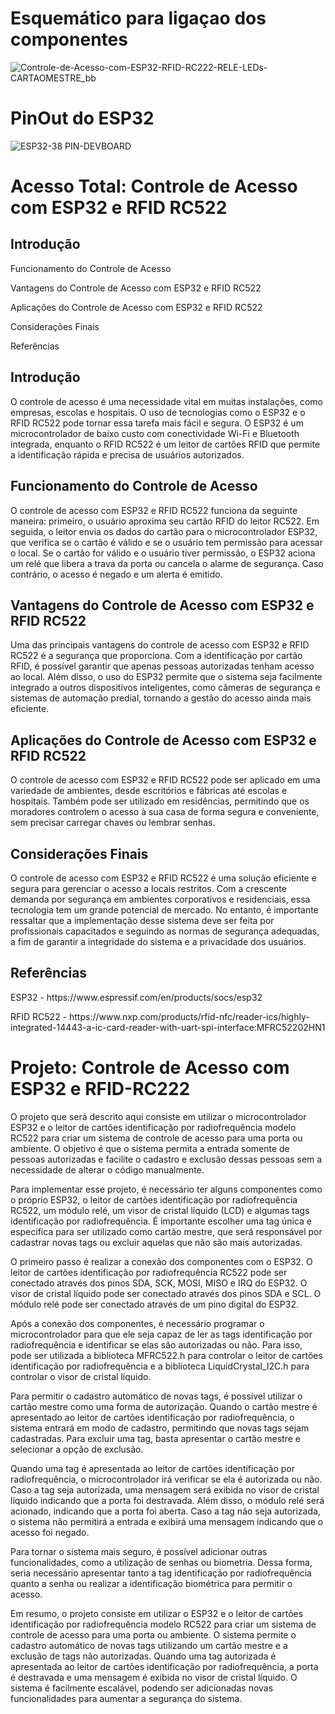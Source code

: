 # Esquemático para ligaçao dos componentes
![Controle-de-Acesso-com-ESP32-RFID-RC222-RELE-LEDs-CARTAOMESTRE_bb](https://user-images.githubusercontent.com/66142021/235301753-bf644ea6-087a-4726-8a6c-6c3e3e5c0418.png)
# PinOut do ESP32
![ESP32-38 PIN-DEVBOARD](https://user-images.githubusercontent.com/66142021/235302011-d1a5d855-c954-4d34-af21-e0c48a9aa48f.png)

# Acesso Total: Controle de Acesso com ESP32 e RFID RC522

<h2>Introdução</h2>

Funcionamento do Controle de Acesso
<p>
Vantagens do Controle de Acesso com ESP32 e RFID RC522
<p>
Aplicações do Controle de Acesso com ESP32 e RFID RC522
<p>
Considerações Finais
<p>
Referências

## Introdução

O controle de acesso é uma necessidade vital em muitas instalações, como empresas, escolas e hospitais. O uso de tecnologias como o ESP32 e o RFID RC522 pode tornar essa tarefa mais fácil e segura.
O ESP32 é um microcontrolador de baixo custo com conectividade Wi-Fi e Bluetooth integrada, enquanto o RFID RC522 é um leitor de cartões RFID que permite a identificação rápida e precisa de usuários autorizados.

## Funcionamento do Controle de Acesso
<p>
O controle de acesso com ESP32 e RFID RC522 funciona da seguinte maneira: primeiro, o usuário aproxima seu cartão RFID do leitor RC522. Em seguida, o leitor envia os dados do cartão para o microcontrolador ESP32, que verifica se o cartão é válido e se o usuário tem permissão para acessar o local.
Se o cartão for válido e o usuário tiver permissão, o ESP32 aciona um relé que libera a trava da porta ou cancela o alarme de segurança. Caso contrário, o acesso é negado e um alerta é emitido.

## Vantagens do Controle de Acesso com ESP32 e RFID RC522
<p>
Uma das principais vantagens do controle de acesso com ESP32 e RFID RC522 é a segurança que proporciona. Com a identificação por cartão RFID, é possível garantir que apenas pessoas autorizadas tenham acesso ao local.
Além disso, o uso do ESP32 permite que o sistema seja facilmente integrado a outros dispositivos inteligentes, como câmeras de segurança e sistemas de automação predial, tornando a gestão do acesso ainda mais eficiente.

## Aplicações do Controle de Acesso com ESP32 e RFID RC522
<p>
O controle de acesso com ESP32 e RFID RC522 pode ser aplicado em uma variedade de ambientes, desde escritórios e fábricas até escolas e hospitais.
Também pode ser utilizado em residências, permitindo que os moradores controlem o acesso à sua casa de forma segura e conveniente, sem precisar carregar chaves ou lembrar senhas.

## Considerações Finais
<p>
O controle de acesso com ESP32 e RFID RC522 é uma solução eficiente e segura para gerenciar o acesso a locais restritos. Com a crescente demanda por segurança em ambientes corporativos e residenciais, essa tecnologia tem um grande potencial de mercado.
No entanto, é importante ressaltar que a implementação desse sistema deve ser feita por profissionais capacitados e seguindo as normas de segurança adequadas, a fim de garantir a integridade do sistema e a privacidade dos usuários.

## Referências
<p>
ESP32 - https://www.espressif.com/en/products/socs/esp32
<p>
RFID RC522 - https://www.nxp.com/products/rfid-nfc/reader-ics/highly-integrated-14443-a-ic-card-reader-with-uart-spi-interface:MFRC52202HN1

# Projeto: Controle de Acesso com ESP32 e RFID-RC222

O projeto que será descrito aqui consiste em utilizar o microcontrolador ESP32 e o leitor de cartões identificação por radiofrequência modelo RC522 para criar um sistema de controle de acesso para uma porta ou ambiente. O objetivo é que o sistema permita a entrada somente de pessoas autorizadas e facilite o cadastro e exclusão dessas pessoas sem a necessidade de alterar o código manualmente.

Para implementar esse projeto, é necessário ter alguns componentes como o próprio ESP32, o leitor de cartões identificação por radiofrequência RC522, um módulo relé, um visor de cristal líquido (LCD) e algumas tags identificação por radiofrequência. É importante escolher uma tag única e especifica para ser utilizado como cartão mestre, que será responsável por cadastrar novas tags ou excluir aquelas que não são mais autorizadas.

O primeiro passo é realizar a conexão dos componentes com o ESP32. O leitor de cartões identificação por radiofrequência RC522 pode ser conectado através dos pinos SDA, SCK, MOSI, MISO e IRQ do ESP32. O visor de cristal líquido pode ser conectado através dos pinos SDA e SCL. O módulo relé pode ser conectado através de um pino digital do ESP32.

Após a conexão dos componentes, é necessário programar o microcontrolador para que ele seja capaz de ler as tags identificação por radiofrequência e identificar se elas são autorizadas ou não. Para isso, pode ser utilizada a biblioteca MFRC522.h para controlar o leitor de cartões identificação por radiofrequência e a biblioteca LiquidCrystal_I2C.h para controlar o visor de cristal líquido.

Para permitir o cadastro automático de novas tags, é possível utilizar o cartão mestre como uma forma de autorização. Quando o cartão mestre é apresentado ao leitor de cartões identificação por radiofrequência, o sistema entrará em modo de cadastro, permitindo que novas tags sejam cadastradas. Para excluir uma tag, basta apresentar o cartão mestre e selecionar a opção de exclusão.

Quando uma tag é apresentada ao leitor de cartões identificação por radiofrequência, o microcontrolador irá verificar se ela é autorizada ou não. Caso a tag seja autorizada, uma mensagem será exibida no visor de cristal líquido indicando que a porta foi destravada. Além disso, o módulo relé será acionado, indicando que a porta foi aberta. Caso a tag não seja autorizada, o sistema não permitirá a entrada e exibirá uma mensagem indicando que o acesso foi negado.

Para tornar o sistema mais seguro, é possível adicionar outras funcionalidades, como a utilização de senhas ou biometria. Dessa forma, seria necessário apresentar tanto a tag identificação por radiofrequência quanto a senha ou realizar a identificação biométrica para permitir o acesso.

Em resumo, o projeto consiste em utilizar o ESP32 e o leitor de cartões identificação por radiofrequência modelo RC522 para criar um sistema de controle de acesso para uma porta ou ambiente. O sistema permite o cadastro automático de novas tags utilizando um cartão mestre e a exclusão de tags não autorizadas. Quando uma tag autorizada é apresentada ao leitor de cartões identificação por radiofrequência, a porta é destravada e uma mensagem é exibida no visor de cristal líquido. O sistema é facilmente escalável, podendo ser adicionadas novas funcionalidades para aumentar a segurança do sistema.
